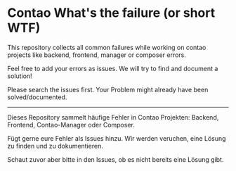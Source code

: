 # Contao What's the failure (or short WTF)

This repository collects all common failures while working on contao projects like backend, frontend, manager or composer errors.

Feel free to add your errors as issues. We will try to find and document a solution!

Please search the issues first. Your Problem might already have been solved/documented.

--- 

Dieses Repository sammelt häufige Fehler in Contao Projekten: Backend, Frontend, Contao-Manager oder Composer.

Fügt gerne eure Fehler als Issues hinzu. Wir werden veruchen, eine Lösung zu finden und zu dokumentieren.

Schaut zuvor aber bitte in den Issues, ob es nicht bereits eine Lösung gibt.


